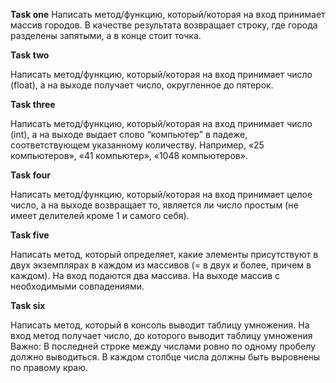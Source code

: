 **Task one**
Написать метод/функцию, который/которая на вход принимает массив городов. 
В качестве результата возвращает строку, где города разделены запятыми, а в конце стоит точка. 

**Task two**

Написать метод/функцию, который/которая на вход принимает число (float), а на выходе получает число, округленное до пятерок.

**Task three**

Написать метод/функцию, который/которая на вход принимает число (int), 
а на выходе выдает слово “компьютер” в падеже, соответствующем указанному количеству.
Например, «25 компьютеров», «41 компьютер», «1048 компьютеров».

**Task four**

Написать метод/функцию, который/которая на вход принимает целое число, 
а на выходе возвращает то, является ли число простым (не имеет делителей кроме 1 и самого себя).

**Task five**

Написать метод, который определяет, 
какие элементы присутствуют в двух экземплярах в каждом из массивов (= в двух и более, причем в каждом). 
На вход подаются два массива. На выходе массив с необходимыми совпадениями.

**Task six**

Написать метод, который в консоль выводит таблицу умножения. 
На вход метод получает число, до которого выводит таблицу умножения
Важно:
В последней строке между числами ровно по одному пробелу должно выводиться.
В каждом столбце числа должны быть выровнены по правому краю.
